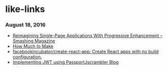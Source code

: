 # like-links
### August 18, 2016
- [Reimagining Single-Page Applications With Progressive Enhancement – Smashing Magazine](https://www.smashingmagazine.com/2015/12/reimagining-single-page-applications-progressive-enhancement/) 
- [How Much to Make](http://howmuchtomake.com/) 
- [facebookincubator/create-react-app: Create React apps with no build configuration.](https://github.com/facebookincubator/create-react-app) 
- [Implementing JWT using PassportJscrambler Blog](https://blog.jscrambler.com/implementing-jwt-using-passport/) 
